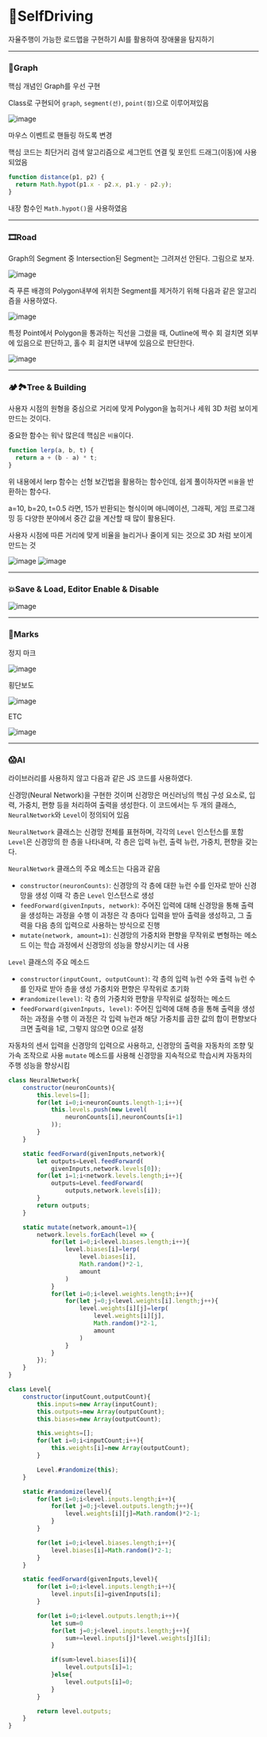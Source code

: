 # 🚗SelfDriving

자율주행이 가능한 로드맵을 구현하기
AI를 활용하여 장애물을 탐지하기

---

### 🔀Graph

핵심 개념인 Graph를 우선 구현

Class로 구현되어 `graph`, `segment(선)`, `point(점)`으로 이루어져있음

![image](https://github.com/kwb020312/SelfDrivingRoadMap/assets/46777310/991c9e77-a37b-43ee-928b-a8750e115f9b)

마우스 이벤트로 핸들링 하도록 변경

핵심 코드는 최단거리 검색 알고리즘으로 세그먼트 연결 및 포인트 드래그(이동)에 사용되었음

```javascript
function distance(p1, p2) {
  return Math.hypot(p1.x - p2.x, p1.y - p2.y);
}
```

내장 함수인 `Math.hypot()`을 사용하였음

---

### 🎞Road

Graph의 Segment 중 Intersection된 Segment는 그려져선 안된다. 그림으로 보자.

![image](https://github.com/kwb020312/SelfDrivingRoadMap/assets/46777310/cca573f1-2ac0-41e8-be9e-359c80457655)

즉 푸른 배경의 Polygon내부에 위치한 Segment를 제거하기 위해 다음과 같은 알고리즘을 사용하였다.

![image](https://github.com/kwb020312/SelfDrivingRoadMap/assets/46777310/c523e679-c7b8-4a05-830d-393bf246eb9c)

특정 Point에서 Polygon을 통과하는 직선을 그렸을 때, Outline에 짝수 회 걸치면 외부에 있음으로 판단하고, 홀수 회 걸치면 내부에 있음으로 판단한다.

![image](https://github.com/kwb020312/SelfDrivingRoadMap/assets/46777310/5623c112-ce7a-4f71-a6e9-25fa48b192f2)

---

### 🏕🏞Tree & Building

사용자 시점의 원형을 중심으로 거리에 맞게 Polygon을 눕히거나 세워 3D 처럼 보이게 만드는 것이다.

중요한 함수는 워낙 많은데 핵심은 `비율`이다.

```javascript
function lerp(a, b, t) {
  return a + (b - a) * t;
}
```

위 내용에서 lerp 함수는 선형 보간법을 활용하는 함수인데, 쉽게 풀이하자면 `비율`을 반환하는 함수다.

a=10, b=20, t=0.5 라면, 15가 반환되는 형식이며 애니메이션, 그래픽, 게임 프로그래밍 등 다양한 분야에서 중간 값을 계산할 때 많이 활용된다.

사용자 시점에 따른 거리에 맞게 비율을 늘리거나 줄이게 되는 것으로 3D 처럼 보이게 만드는 것

![image](https://github.com/kwb020312/SelfDrivingRoadMap/assets/46777310/5dcd7d17-fd0e-4ec3-bff7-960695d1e254)
![image](https://github.com/kwb020312/SelfDrivingRoadMap/assets/46777310/738120cc-021a-47d2-a805-78ed3ae1e4a3)

---

### 💥Save & Load, Editor Enable & Disable

![image](https://github.com/kwb020312/SelfDrivingRoadMap/assets/46777310/093aa731-9f16-42f7-beba-e813724fb59a)

---

### 🔱Marks

정지 마크

![image](https://github.com/kwb020312/SelfDrivingRoadMap/assets/46777310/c9a6e3bb-c1ab-464e-a9c0-7ef8d0c3f920)

횡단보도

![image](https://github.com/kwb020312/SelfDrivingRoadMap/assets/46777310/af21690b-0597-4ccf-8e7d-1f1696ebb0dc)

ETC

![image](https://github.com/kwb020312/SelfDrivingRoadMap/assets/46777310/5211de6f-24f8-4314-879e-ed0dd9eebfc9)

---

### 😱AI

라이브러리를 사용하지 않고 다음과 같은 JS 코드를 사용하였다.

신경망(Neural Network)을 구현한 것이며
신경망은 머신러닝의 핵심 구성 요소로, 입력, 가중치, 편향 등을 처리하여 출력을 생성한다.
이 코드에서는 두 개의 클래스, `NeuralNetwork`와 `Level`이 정의되어 있음

`NeuralNetwork` 클래스는 신경망 전체를 표현하며, 각각의 `Level` 인스턴스를 포함 `Level`은 신경망의 한 층을 나타내며, 각 층은 입력 뉴런, 출력 뉴런, 가중치, 편향을 갖는다.

`NeuralNetwork` 클래스의 주요 메소드는 다음과 같음
- `constructor(neuronCounts)`: 신경망의 각 층에 대한 뉴런 수를 인자로 받아 신경망을 생성 이때 각 층은 `Level` 인스턴스로 생성
- `feedForward(givenInputs, network)`: 주어진 입력에 대해 신경망을 통해 출력을 생성하는 과정을 수행 이 과정은 각 층마다 입력을 받아 출력을 생성하고, 그 출력을 다음 층의 입력으로 사용하는 방식으로 진행
- `mutate(network, amount=1)`: 신경망의 가중치와 편향을 무작위로 변형하는 메소드 이는 학습 과정에서 신경망의 성능을 향상시키는 데 사용
  
`Level` 클래스의 주요 메소드
- `constructor(inputCount, outputCount)`: 각 층의 입력 뉴런 수와 출력 뉴런 수를 인자로 받아 층을 생성 가중치와 편향은 무작위로 초기화
- `#randomize(level)`: 각 층의 가중치와 편향을 무작위로 설정하는 메소드
- `feedForward(givenInputs, level)`: 주어진 입력에 대해 층을 통해 출력을 생성하는 과정을 수행 이 과정은 각 입력 뉴런과 해당 가중치를 곱한 값의 합이 편향보다 크면 출력을 1로, 그렇지 않으면 0으로 설정

자동차의 센서 입력을 신경망의 입력으로 사용하고, 신경망의 출력을 자동차의 조향 및 가속 조작으로 사용 `mutate` 메소드를 사용해 신경망을 지속적으로 학습시켜 자동차의 주행 성능을 향상시킴

```javascript
class NeuralNetwork{
    constructor(neuronCounts){
        this.levels=[];
        for(let i=0;i<neuronCounts.length-1;i++){
            this.levels.push(new Level(
                neuronCounts[i],neuronCounts[i+1]
            ));
        }
    }

    static feedForward(givenInputs,network){
        let outputs=Level.feedForward(
            givenInputs,network.levels[0]);
        for(let i=1;i<network.levels.length;i++){
            outputs=Level.feedForward(
                outputs,network.levels[i]);
        }
        return outputs;
    }

    static mutate(network,amount=1){
        network.levels.forEach(level => {
            for(let i=0;i<level.biases.length;i++){
                level.biases[i]=lerp(
                    level.biases[i],
                    Math.random()*2-1,
                    amount
                )
            }
            for(let i=0;i<level.weights.length;i++){
                for(let j=0;j<level.weights[i].length;j++){
                    level.weights[i][j]=lerp(
                        level.weights[i][j],
                        Math.random()*2-1,
                        amount
                    )
                }
            }
        });
    }
}

class Level{
    constructor(inputCount,outputCount){
        this.inputs=new Array(inputCount);
        this.outputs=new Array(outputCount);
        this.biases=new Array(outputCount);

        this.weights=[];
        for(let i=0;i<inputCount;i++){
            this.weights[i]=new Array(outputCount);
        }

        Level.#randomize(this);
    }

    static #randomize(level){
        for(let i=0;i<level.inputs.length;i++){
            for(let j=0;j<level.outputs.length;j++){
                level.weights[i][j]=Math.random()*2-1;
            }
        }

        for(let i=0;i<level.biases.length;i++){
            level.biases[i]=Math.random()*2-1;
        }
    }

    static feedForward(givenInputs,level){
        for(let i=0;i<level.inputs.length;i++){
            level.inputs[i]=givenInputs[i];
        }

        for(let i=0;i<level.outputs.length;i++){
            let sum=0
            for(let j=0;j<level.inputs.length;j++){
                sum+=level.inputs[j]*level.weights[j][i];
            }

            if(sum>level.biases[i]){
                level.outputs[i]=1;
            }else{
                level.outputs[i]=0;
            } 
        }

        return level.outputs;
    }
}
```
